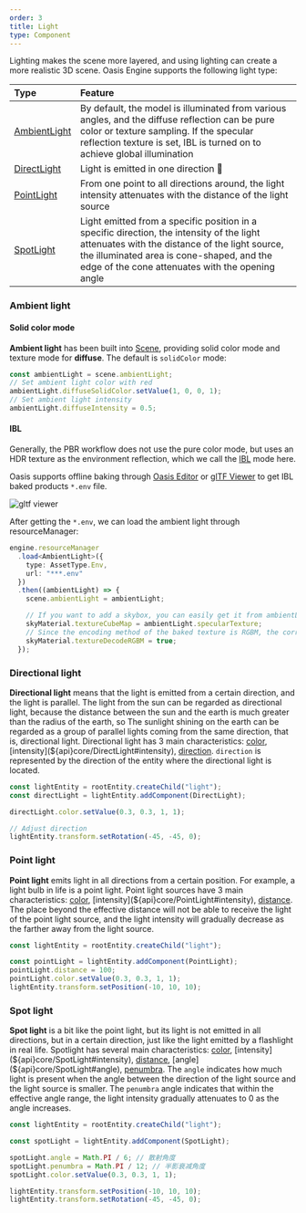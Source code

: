 ```yaml
---
order: 3
title: Light
type: Component
---
```


Lighting makes the scene more layered, and using lighting can create a more realistic 3D scene. Oasis Engine supports the following light type:

| Type | Feature |
| :-- | :-- |
| [AmbientLight](${api}core/AmbientLight) | By default, the model is illuminated from various angles, and the diffuse reflection can be pure color or texture sampling. If the specular reflection texture is set, IBL is turned on to achieve global illumination |
| [DirectLight](${api}core/DirectLight) | Light is emitted in one direction  |
| [PointLight](${api}core/PointLight) | From one point to all directions around, the light intensity attenuates with the distance of the light source |
| [SpotLight](${api}core/SpotLight) | Light emitted from a specific position in a specific direction, the intensity of the light attenuates with the distance of the light source, the illuminated area is cone-shaped, and the edge of the cone attenuates with the opening angle |

### Ambient light

#### Solid color mode

**Ambient light** has been built into [Scene](${api}core/Scene), providing solid color mode and texture mode for **diffuse**. The default is `solidColor` mode:

```typescript
const ambientLight = scene.ambientLight;
// Set ambient light color with red
ambientLight.diffuseSolidColor.setValue(1, 0, 0, 1);
// Set ambient light intensity
ambientLight.diffuseIntensity = 0.5;
```

#### IBL

Generally, the PBR workflow does not use the pure color mode, but uses an HDR texture as the environment reflection, which we call the [IBL](https://developer.nvidia.cn/gpugems/gpugems/part-iii-materials/chapter-19-image-based-lighting) mode here.

Oasis supports offline baking through [Oasis Editor](https://oasis.alipay.com/editor) or [glTF Viewer](https://oasisengine.cn/gltf-viewer) to get IBL baked products `*.env` file.

![gltf viewer](https://gw.alipayobjects.com/mdn/rms_7c464e/afts/img/A*9mGbSpQ4HngAAAAAAAAAAAAAARQnAQ)

After getting the `*.env`, we can load the ambient light through resourceManager:

```typescript
engine.resourceManager
  .load<AmbientLight>({
    type: AssetType.Env,
    url: "***.env"
  })
  .then((ambientLight) => {
    scene.ambientLight = ambientLight;

    // If you want to add a skybox, you can easily get it from ambientLight
    skyMaterial.textureCubeMap = ambientLight.specularTexture;
    // Since the encoding method of the baked texture is RGBM, the corresponding decoding settings are required
    skyMaterial.textureDecodeRGBM = true;
  });
```

<playground src="ambient-light.ts"></playground>

### Directional light

**Directional light** means that the light is emitted from a certain direction, and the light is parallel. The light from the sun can be regarded as directional light, because the distance between the sun and the earth is much greater than the radius of the earth, so The sunlight shining on the earth can be regarded as a group of parallel lights coming from the same direction, that is, directional light. Directional light has 3 main characteristics: [color](${api}core/DirectLight#color), [intensity](${api}core/DirectLight#intensity), [direction](${api}core/DirectLight#direction). `direction` is represented by the direction of the entity where the directional light is located.

```typescript
const lightEntity = rootEntity.createChild("light");
const directLight = lightEntity.addComponent(DirectLight);

directLight.color.setValue(0.3, 0.3, 1, 1);

// Adjust direction
lightEntity.transform.setRotation(-45, -45, 0);
```

### Point light

**Point light** emits light in all directions from a certain position. For example, a light bulb in life is a point light. Point light sources have 3 main characteristics: [color](${api}core/PointLight#color), [intensity](${api}core/PointLight#intensity), [distance](${api}core/PointLight#distance). The place beyond the effective distance will not be able to receive the light of the point light source, and the light intensity will gradually decrease as the farther away from the light source.

```typescript
const lightEntity = rootEntity.createChild("light");

const pointLight = lightEntity.addComponent(PointLight);
pointLight.distance = 100;
pointLight.color.setValue(0.3, 0.3, 1, 1);
lightEntity.transform.setPosition(-10, 10, 10);
```

### Spot light

**Spot light** is a bit like the point light, but its light is not emitted in all directions, but in a certain direction, just like the light emitted by a flashlight in real life. Spotlight has several main characteristics: [color](${api}core/SpotLight#color), [intensity](${api}core/SpotLight#intensity), [distance](${api}core/SpotLight#distance), [angle](${api}core/SpotLight#angle), [penumbra](${api}core/SpotLight#penumbra). The `angle` indicates how much light is present when the angle between the direction of the light source and the light source is smaller. The `penumbra` angle indicates that within the effective angle range, the light intensity gradually attenuates to 0 as the angle increases.

```typescript
const lightEntity = rootEntity.createChild("light");

const spotLight = lightEntity.addComponent(SpotLight);

spotLight.angle = Math.PI / 6; // 散射角度
spotLight.penumbra = Math.PI / 12; // 半影衰减角度
spotLight.color.setValue(0.3, 0.3, 1, 1);

lightEntity.transform.setPosition(-10, 10, 10);
lightEntity.transform.setRotation(-45, -45, 0);
```

<playground src="light-type.ts"></playground>

